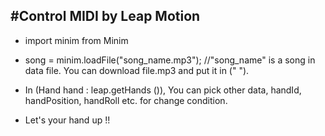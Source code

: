 #Control MIDI by Leap Motion 
-------------

 - import minim from Minim 

 - song = minim.loadFile("song_name.mp3"); //"song_name" is a song in data file. You can download file.mp3 and put it in (" "). 

 - In (Hand hand : leap.getHands ()), You can pick other data, handId, handPosition, handRoll etc. for change condition. 

 - Let's your hand up !!




